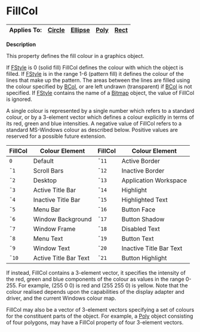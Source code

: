 




<h1 class="heading"><span class="name">FillCol</span></h1>

| Applies To: | [Circle](./circle.md) | [Ellipse](./ellipse.md) | [Poly](./poly.md) | [Rect](./rect.md) |
| --- | --- | --- | --- | ---  |


**Description**


This property defines the fill colour in a graphics object.



If [FStyle](fstyle.md) is 0 (solid fill) FillCol defines the colour with which the object is filled. If [FStyle](fstyle.md) is in the range 1-6 (pattern fill) it defines the colour of the lines that make up the pattern. The areas between the lines are filled using the colour specified by [BCol](bcol.md), or are left undrawn (transparent) if [BCol](bcol.md) is not specified. If [FStyle](fstyle.md) contains the name of a [Bitmap](./bitmap.md) object, the value of FillCol is ignored.


A single colour is represented by a single number which refers to a standard colour, or by a 3-element vector which defines a colour explicitly in terms of its red, green and blue intensities. A negative value of FillCol refers to a standard MS-Windows colour as described below. Positive values are reserved for a possible future extension.


| FillCol | Colour Element | FillCol | Colour Element |
| --- | --- | --- | ---  |
| `0` | Default | `¯11` | Active Border |
| `¯1` | Scroll Bars | `¯12` | Inactive Border |
| `¯2` | Desktop | `¯13` | Application Workspace |
| `¯3` | Active Title Bar | `¯14` | Highlight |
| `¯4` | Inactive Title Bar | `¯15` | Highlighted Text |
| `¯5` | Menu Bar | `¯16` | Button Face |
| `¯6` | Window Background | `¯17` | Button Shadow |
| `¯7` | Window Frame | `¯18` | Disabled Text |
| `¯8` | Menu Text | `¯19` | Button Text |
| `¯9` | Window Text | `¯20` | Inactive Title Bar Text |
| `¯10` | Active Title Bar Text | `¯21` | Button Highlight |


If instead, FillCol contains a 3-element vector, it 
specifies the intensity of the red, green and blue components of the colour as 
values in the range 0-255. For example, (255 0 0) is red and (255 255 0) is 
yellow. Note that the colour realised depends upon the capabilities of the 
display adapter and driver, and the current Windows colour map.


FillCol may also be a vector of 3-element vectors specifying a set of colours for the constituent parts of the object. For example, a [Poly](./poly.md) object consisting of four polygons, may have a FillCol property of four 3-element vectors.


